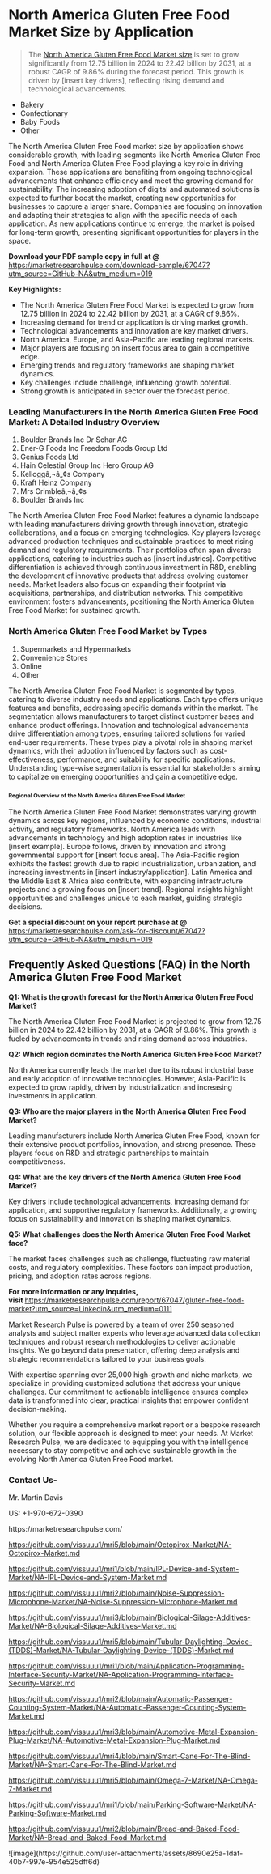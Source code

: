 <h1>North America Gluten Free Food Market&nbsp;Size by Application</h1><blockquote><p>The <a href="https://marketresearchpulse.com/download-sample/67047?utm_source=GitHub-NA&amp;utm_medium=019">North America Gluten Free Food Market size</a> is set to grow significantly from 12.75 billion in 2024 to 22.42 billion by 2031, at a robust CAGR of 9.86% during the forecast period. This growth is driven by [insert key drivers], reflecting rising demand and technological advancements.</p></blockquote><ul><li>Bakery <li> Confectionary <li> Baby Foods <li> Other</li></ul><p>The North America Gluten Free Food market size by application shows considerable growth, with leading segments like North America Gluten Free Food and North America Gluten Free Food playing a key role in driving expansion. These applications are benefiting from ongoing technological advancements that enhance efficiency and meet the growing demand for sustainability. The increasing adoption of digital and automated solutions is expected to further boost the market, creating new opportunities for businesses to capture a larger share. Companies are focusing on innovation and adapting their strategies to align with the specific needs of each application. As new applications continue to emerge, the market is poised for long-term growth, presenting significant opportunities for players in the space.</p><p><strong>Download your PDF sample copy in full at @ </strong><a href="https://marketresearchpulse.com/download-sample/67047?utm_source=GitHub-NA&amp;utm_medium=019">https://marketresearchpulse.com/download-sample/67047?utm_source=GitHub-NA&amp;utm_medium=019</a></p><p><strong>Key Highlights: </strong></p><ul><li>The North America Gluten Free Food Market is expected to grow from 12.75 billion in 2024 to 22.42 billion by 2031, at a CAGR of 9.86%.</li><li>Increasing demand for trend or application is driving market growth.</li><li>Technological advancements and innovation are key market drivers.</li><li>North America, Europe, and Asia-Pacific are leading regional markets.</li><li>Major players are focusing on insert focus area to gain a competitive edge.</li><li>Emerging trends and regulatory frameworks are shaping market dynamics.</li><li>Key challenges include challenge, influencing growth potential.</li><li>Strong growth is anticipated in sector over the forecast period.</li></ul><h3>Leading Manufacturers in the North America Gluten Free Food Market: A Detailed Industry Overview</h3><ol><li>Boulder Brands Inc Dr Schar AG</li><li>Ener-G Foods Inc Freedom Foods Group Ltd</li><li>Genius Foods Ltd</li><li>Hain Celestial Group Inc Hero Group AG</li><li>Kelloggâ‚¬â„¢s Company</li><li>Kraft Heinz Company</li><li>Mrs Crimbleâ‚¬â„¢s</li><li>Boulder Brands Inc</li></ol><div class="flex max-w-full flex-col flex-grow"><div class="min-h-8 text-message flex w-full flex-col items-end gap-2 whitespace-normal break-words [.text-message+&amp;]:mt-5" dir="auto" data-message-author-role="assistant" data-message-id="fd8432e4-4910-450d-b182-61b7bfb0a01f" data-message-model-slug="gpt-4o"><div class="flex w-full flex-col gap-1 empty:hidden first:pt-[3px]"><div class="markdown prose w-full break-words dark:prose-invert light"><p>The North America Gluten Free Food Market features a dynamic landscape with leading manufacturers driving growth through innovation, strategic collaborations, and a focus on emerging technologies. Key players leverage advanced production techniques and sustainable practices to meet rising demand and regulatory requirements. Their portfolios often span diverse applications, catering to industries such as [insert industries]. Competitive differentiation is achieved through continuous investment in R&amp;D, enabling the development of innovative products that address evolving customer needs. Market leaders also focus on expanding their footprint via acquisitions, partnerships, and distribution networks. This competitive environment fosters advancements, positioning the North America Gluten Free Food Market for sustained growth.</p></div></div></div></div><h3>North America Gluten Free Food Market by Types</h3><ol><li>Supermarkets and Hypermarkets <li> Convenience Stores <li> Online <li> Other</li></ol><div class="flex max-w-full flex-col flex-grow"><div class="min-h-8 text-message flex w-full flex-col items-end gap-2 whitespace-normal break-words [.text-message+&amp;]:mt-5" dir="auto" data-message-author-role="assistant" data-message-id="084470be-0bb7-4664-bddf-5156b4f41249" data-message-model-slug="gpt-4o-mini"><div class="flex w-full flex-col gap-1 empty:hidden first:pt-[3px]"><div class="markdown prose w-full break-words dark:prose-invert light"><p>The North America Gluten Free Food Market is segmented by types, catering to diverse industry needs and applications. Each type offers unique features and benefits, addressing specific demands within the market. The segmentation allows manufacturers to target distinct customer bases and enhance product offerings. Innovation and technological advancements drive differentiation among types, ensuring tailored solutions for varied end-user requirements. These types play a pivotal role in shaping market dynamics, with their adoption influenced by factors such as cost-effectiveness, performance, and suitability for specific applications. Understanding type-wise segmentation is essential for stakeholders aiming to capitalize on emerging opportunities and gain a competitive edge.</p></div></div></div></div><h3><span style="font-size: 11px;">Regional Overview of the North America Gluten Free Food Market</span></h3><div class="flex max-w-full flex-col flex-grow"><div class="min-h-8 text-message flex w-full flex-col items-end gap-2 whitespace-normal break-words [.text-message+&amp;]:mt-5" dir="auto" data-message-author-role="assistant" data-message-id="e9038762-ce64-4e30-91c9-9bd413514231" data-message-model-slug="gpt-4o-mini"><div class="flex w-full flex-col gap-1 empty:hidden first:pt-[3px]"><div class="markdown prose w-full break-words dark:prose-invert light"><p>The North America Gluten Free Food Market demonstrates varying growth dynamics across key regions, influenced by economic conditions, industrial activity, and regulatory frameworks. North America leads with advancements in technology and high adoption rates in industries like [insert example]. Europe follows, driven by innovation and strong governmental support for [insert focus area]. The Asia-Pacific region exhibits the fastest growth due to rapid industrialization, urbanization, and increasing investments in [insert industry/application]. Latin America and the Middle East &amp; Africa also contribute, with expanding infrastructure projects and a growing focus on [insert trend]. Regional insights highlight opportunities and challenges unique to each market, guiding strategic decisions.</p></div></div></div></div><p><strong>Get a special discount on your report purchase at @ </strong><a href="https://marketresearchpulse.com/ask-for-discount/67047?utm_source=GitHub-NA&amp;utm_medium=019">https://marketresearchpulse.com/ask-for-discount/67047?utm_source=GitHub-NA&amp;utm_medium=019</a></p><h2>Frequently Asked Questions (FAQ) in the North America Gluten Free Food Market</h2><p><strong>Q1: What is the growth forecast for the North America Gluten Free Food Market?</strong></p><p>The North America Gluten Free Food Market is projected to grow from 12.75 billion in 2024 to 22.42 billion by 2031, at a CAGR of 9.86%. This growth is fueled by advancements in trends and rising demand across industries.</p><p><strong>Q2: Which region dominates the North America Gluten Free Food Market?</strong></p><p>North America currently leads the market due to its robust industrial base and early adoption of innovative technologies. However, Asia-Pacific is expected to grow rapidly, driven by industrialization and increasing investments in application.</p><p><strong>Q3: Who are the major players in the North America Gluten Free Food Market?</strong></p><p>Leading manufacturers include North America Gluten Free Food, known for their extensive product portfolios, innovation, and strong presence. These players focus on R&amp;D and strategic partnerships to maintain competitiveness.</p><p><strong>Q4: What are the key drivers of the North America Gluten Free Food Market?</strong></p><p>Key drivers include technological advancements, increasing demand for application, and supportive regulatory frameworks. Additionally, a growing focus on sustainability and innovation is shaping market dynamics.</p><p><strong>Q5: What challenges does the North America Gluten Free Food Market face?</strong></p><p>The market faces challenges such as challenge, fluctuating raw material costs, and regulatory complexities. These factors can impact production, pricing, and adoption rates across regions.</p><p><strong>For more information or any inquiries, visit&nbsp;</strong><a href="https://marketresearchpulse.com/report/67047/gluten-free-food-market?utm_source=Linkedin&utm_medium=0111">https://marketresearchpulse.com/report/67047/gluten-free-food-market?utm_source=Linkedin&utm_medium=0111</a></p><p>Market Research Pulse is powered by a team of over 250 seasoned analysts and subject matter experts who leverage advanced data collection techniques and robust research methodologies to deliver actionable insights. We go beyond data presentation, offering deep analysis and strategic recommendations tailored to your business goals.</p><p>With expertise spanning over 25,000 high-growth and niche markets, we specialize in providing customized solutions that address your unique challenges. Our commitment to actionable intelligence ensures complex data is transformed into clear, practical insights that empower confident decision-making.</p><p>Whether you require a comprehensive market report or a bespoke research solution, our flexible approach is designed to meet your needs. At Market Research Pulse, we are dedicated to equipping you with the intelligence necessary to stay competitive and achieve sustainable growth in the evolving North America Gluten Free Food market.</p><h3><strong>Contact Us-</strong></h3><p>Mr. Martin Davis</p><p>US: +1-970-672-0390</p><p>https://marketresearchpulse.com/</p><p><a href="https://github.com/vissuuu1/mri5/blob/main/Octopirox-Market/NA-Octopirox-Market.md">https://github.com/vissuuu1/mri5/blob/main/Octopirox-Market/NA-Octopirox-Market.md</a></p><p><a href="https://github.com/vissuuu1/mri1/blob/main/IPL-Device-and-System-Market/NA-IPL-Device-and-System-Market.md">https://github.com/vissuuu1/mri1/blob/main/IPL-Device-and-System-Market/NA-IPL-Device-and-System-Market.md</a></p><p><a href="https://github.com/vissuuu1/mri2/blob/main/Noise-Suppression-Microphone-Market/NA-Noise-Suppression-Microphone-Market.md">https://github.com/vissuuu1/mri2/blob/main/Noise-Suppression-Microphone-Market/NA-Noise-Suppression-Microphone-Market.md</a></p><p><a href="https://github.com/vissuuu1/mri3/blob/main/Biological-Silage-Additives-Market/NA-Biological-Silage-Additives-Market.md">https://github.com/vissuuu1/mri3/blob/main/Biological-Silage-Additives-Market/NA-Biological-Silage-Additives-Market.md</a></p><p><a href="https://github.com/vissuuu1/mri5/blob/main/Tubular-Daylighting-Device-(TDDS)-Market/NA-Tubular-Daylighting-Device-(TDDS)-Market.md">https://github.com/vissuuu1/mri5/blob/main/Tubular-Daylighting-Device-(TDDS)-Market/NA-Tubular-Daylighting-Device-(TDDS)-Market.md</a></p><p><a href="https://github.com/vissuuu1/mri1/blob/main/Application-Programming-Interface-Security-Market/NA-Application-Programming-Interface-Security-Market.md">https://github.com/vissuuu1/mri1/blob/main/Application-Programming-Interface-Security-Market/NA-Application-Programming-Interface-Security-Market.md</a></p><p><a href="https://github.com/vissuuu1/mri2/blob/main/Automatic-Passenger-Counting-System-Market/NA-Automatic-Passenger-Counting-System-Market.md">https://github.com/vissuuu1/mri2/blob/main/Automatic-Passenger-Counting-System-Market/NA-Automatic-Passenger-Counting-System-Market.md</a></p><p><a href="https://github.com/vissuuu1/mri3/blob/main/Automotive-Metal-Expansion-Plug-Market/NA-Automotive-Metal-Expansion-Plug-Market.md">https://github.com/vissuuu1/mri3/blob/main/Automotive-Metal-Expansion-Plug-Market/NA-Automotive-Metal-Expansion-Plug-Market.md</a></p><p><a href="https://github.com/vissuuu1/mri4/blob/main/Smart-Cane-For-The-Blind-Market/NA-Smart-Cane-For-The-Blind-Market.md">https://github.com/vissuuu1/mri4/blob/main/Smart-Cane-For-The-Blind-Market/NA-Smart-Cane-For-The-Blind-Market.md</a></p><p><a href="https://github.com/vissuuu1/mri5/blob/main/Omega-7-Market/NA-Omega-7-Market.md">https://github.com/vissuuu1/mri5/blob/main/Omega-7-Market/NA-Omega-7-Market.md</a></p><p><a href="https://github.com/vissuuu1/mri1/blob/main/Parking-Software-Market/NA-Parking-Software-Market.md">https://github.com/vissuuu1/mri1/blob/main/Parking-Software-Market/NA-Parking-Software-Market.md</a></p><p><a href="https://github.com/vissuuu1/mri2/blob/main/Bread-and-Baked-Food-Market/NA-Bread-and-Baked-Food-Market.md">https://github.com/vissuuu1/mri2/blob/main/Bread-and-Baked-Food-Market/NA-Bread-and-Baked-Food-Market.md</a></p>
![image](https://github.com/user-attachments/assets/8690e25a-1daf-40b7-997e-954e525dff6d)
